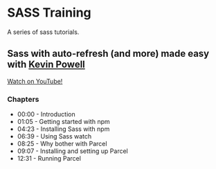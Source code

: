 # SASS Training

A series of sass tutorials.

## Sass with auto-refresh (and more) made easy with [Kevin Powell](https://www.youtube.com/@KevinPowell)

[Watch on YouTube!](https://www.youtube.com/watch?v=wYWf2m_yzBQ&t=37s)

### Chapters

* 00:00 - Introduction
* 01:05 - Getting started with npm
* 04:23 - Installing Sass with npm
* 06:39 - Using Sass watch
* 08:25 - Why bother with Parcel
* 09:07 - Installing and setting up Parcel
* 12:31 - Running Parcel
